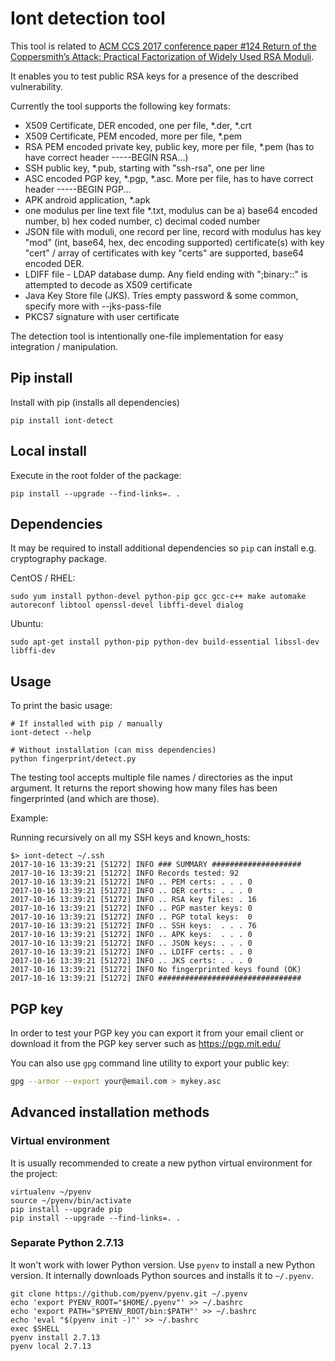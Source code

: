 # Iont detection tool

This tool is related to [ACM CCS 2017 conference paper #124 Return of the Coppersmith’s Attack: Practical Factorization of Widely Used RSA Moduli](https://crocs.fi.muni.cz/public/papers/rsa_ccs17).

It enables you to test public RSA keys for a presence of the described vulnerability.

Currently the tool supports the following key formats:

- X509 Certificate, DER encoded, one per file, *.der, *.crt
- X509 Certificate, PEM encoded, more per file, *.pem
- RSA PEM encoded private key, public key, more per file, *.pem (has to have correct header -----BEGIN RSA...)
- SSH public key, *.pub, starting with "ssh-rsa", one per line
- ASC encoded PGP key, *.pgp, *.asc. More per file, has to have correct header -----BEGIN PGP...
- APK android application, *.apk
- one modulus per line text file *.txt, modulus can be
    a) base64 encoded number, b) hex coded number, c) decimal coded number
- JSON file with moduli, one record per line, record with modulus has
    key "mod" (int, base64, hex, dec encoding supported)
    certificate(s) with key "cert" / array of certificates with key "certs" are supported, base64 encoded DER.
- LDIFF file - LDAP database dump. Any field ending with ";binary::" is attempted to decode as X509 certificate
- Java Key Store file (JKS). Tries empty password & some common, specify more with --jks-pass-file
- PKCS7 signature with user certificate

The detection tool is intentionally one-file implementation for easy integration / manipulation.

## Pip install

Install with pip (installs all dependencies)

```
pip install iont-detect
```

## Local install

Execute in the root folder of the package:

```
pip install --upgrade --find-links=. .
```

## Dependencies

It may be required to install additional dependencies so `pip` can install e.g. cryptography package.

CentOS / RHEL:

```
sudo yum install python-devel python-pip gcc gcc-c++ make automake autoreconf libtool openssl-devel libffi-devel dialog
```

Ubuntu:
```
sudo apt-get install python-pip python-dev build-essential libssl-dev libffi-dev
```

## Usage

To print the basic usage:

```
# If installed with pip / manually
iont-detect --help

# Without installation (can miss dependencies)
python fingerprint/detect.py
```

The testing tool accepts multiple file names / directories as the input argument.
It returns the report showing how many files has been fingerprinted (and which are those).

Example:

Running recursively on all my SSH keys and known_hosts:

```
$> iont-detect ~/.ssh
2017-10-16 13:39:21 [51272] INFO ### SUMMARY ####################
2017-10-16 13:39:21 [51272] INFO Records tested: 92
2017-10-16 13:39:21 [51272] INFO .. PEM certs: . . . 0
2017-10-16 13:39:21 [51272] INFO .. DER certs: . . . 0
2017-10-16 13:39:21 [51272] INFO .. RSA key files: . 16
2017-10-16 13:39:21 [51272] INFO .. PGP master keys: 0
2017-10-16 13:39:21 [51272] INFO .. PGP total keys:  0
2017-10-16 13:39:21 [51272] INFO .. SSH keys:  . . . 76
2017-10-16 13:39:21 [51272] INFO .. APK keys:  . . . 0
2017-10-16 13:39:21 [51272] INFO .. JSON keys: . . . 0
2017-10-16 13:39:21 [51272] INFO .. LDIFF certs: . . 0
2017-10-16 13:39:21 [51272] INFO .. JKS certs: . . . 0
2017-10-16 13:39:21 [51272] INFO No fingerprinted keys found (OK)
2017-10-16 13:39:21 [51272] INFO ################################
```

## PGP key

In order to test your PGP key you can export it from your email client or download it from the PGP key server such as
https://pgp.mit.edu/

You can also use `gpg` command line utility to export your public key:

```bash
gpg --armor --export your@email.com > mykey.asc
```

## Advanced installation methods

### Virtual environment

It is usually recommended to create a new python virtual environment for the project:

```
virtualenv ~/pyenv
source ~/pyenv/bin/activate
pip install --upgrade pip
pip install --upgrade --find-links=. .
```

### Separate Python 2.7.13

It won't work with lower Python version. Use `pyenv` to install a new Python version.
It internally downloads Python sources and installs it to `~/.pyenv`.

```
git clone https://github.com/pyenv/pyenv.git ~/.pyenv
echo 'export PYENV_ROOT="$HOME/.pyenv"' >> ~/.bashrc
echo 'export PATH="$PYENV_ROOT/bin:$PATH"' >> ~/.bashrc
echo 'eval "$(pyenv init -)"' >> ~/.bashrc
exec $SHELL
pyenv install 2.7.13
pyenv local 2.7.13
```

